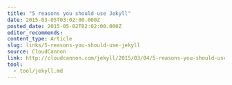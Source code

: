 ```yaml
---
title: "5 reasons you should use Jekyll"
date: 2015-03-05T03:02:00.000Z
posted_date: 2015-05-02T02:02:00.000Z
editor_recommends:
content_type: Article
slug: links/5-reasons-you-should-use-jekyll
source: CloudCannon
link: http://cloudcannon.com/jekyll/2015/03/04/5-reasons-you-should-use-jekyll.html
tool:
  - tool/jekyll.md
---
```





